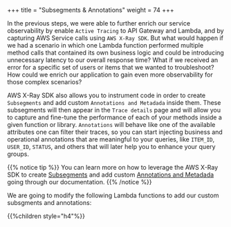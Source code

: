+++
title = "Subsegments & Annotations"
weight = 74
+++

In the previous steps, we were able to further enrich our service observability by enable `Active Tracing` to API Gateway and Lambda, and by capturing AWS Service calls using `AWS X-Ray SDK`. But what would happen if we had a scenario in which one Lambda function performed multiple method calls that contained its own business logic and could be introducing unnecessary latency to our overall response time? What if we received an error for a specific set of users or items that we wanted to troubleshoot? How could we enrich our application to gain even more observability for those complex scenarios?

AWS X-Ray SDK also allows you to instrument code in order to create `Subsegments` and add custom `Annotations and Metadada` inside them. These subsegments will then appear in the `Trace details` page and will allow you to capture and fine-tune the performance of each of your methods inside a given function or library. `Annotations` will behave like one of the available attributes one can filter their traces, so you can start injecting business and operational annotations that are meaningful to your queries, like `ITEM_ID`, `USER_ID`, `STATUS`, and others that will later help you to enhance your query groups.  

{{% notice tip %}}
You can learn more on how to leverage the AWS X-Ray SDK to create [Subsegments](https://docs.aws.amazon.com/xray/latest/devguide/xray-sdk-nodejs-subsegments.html) and add custom [Annotations and Metadada](https://docs.aws.amazon.com/xray/latest/devguide/xray-sdk-nodejs-segment.html) going through our documentation.
{{% /notice %}}

We are going to modify the following Lambda functions to add our custom subsgments and annotations:

{{%children style="h4"%}}